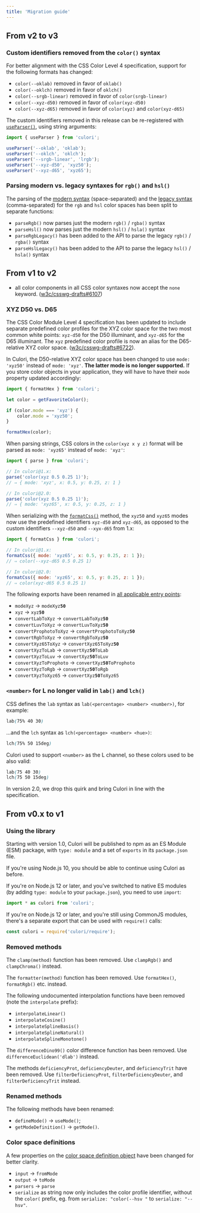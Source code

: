 ```yaml
---
title: 'Migration guide'
---
```


## From v2 to v3

### Custom identifiers removed from the `color()` syntax

For better alignment with the CSS Color Level 4 specification, support for the following formats has changed:

* `color(--oklab)` removed in favor of `oklab()`
* `color(--oklch)` removed in favor of `oklch()`
* `color(--srgb-linear)` removed in favor of `color(srgb-linear)`
* `color(--xyz-d50)` removed in favor of `color(xyz-d50)`
* `color(--xyz-d65)` removed in favor of `color(xyz)` and `color(xyz-d65)`

The custom identifiers removed in this release can be re-registered with [`useParser()`](/api/#useParser), using string arguments:

```js
import { useParser } from 'culori';

useParser('--oklab', 'oklab');
useParser('--oklch', 'oklch');
useParser('--srgb-linear', 'lrgb');
useParser('--xyz-d50', 'xyz50');
useParser('--xyz-d65', 'xyz65');
```

### Parsing modern vs. legacy syntaxes for `rgb()` and `hsl()`

The parsing of the [modern syntax](https://w3c.github.io/csswg-drafts/css-color-4/#color-syntax-modern) (space-separated) and the [legacy syntax](https://w3c.github.io/csswg-drafts/css-color-4/#color-syntax-legacy) (comma-separated) for the `rgb` and `hsl` color spaces has been split to separate functions:

* `parseRgb()` now parses just the modern `rgb()` / `rgba()` syntax
* `parseHsl()` now parses just the modern `hsl()` / `hsla()` syntax
* `parseRgbLegacy()` has been added to the API to parse the legacy `rgb()` / `rgba()` syntax
* `parseHslLegacy()` has been added to the API to parse the legacy `hsl()` / `hsla()` syntax

## From v1 to v2

* all color components in all CSS color syntaxes now accept the `none` keyword. ([w3c/csswg-drafts#6107](https://github.com/w3c/csswg-drafts/issues/6107))

### XYZ D50 vs. D65

The CSS Color Module Level 4 specification has been updated to include separate predefined color profiles for the XYZ color space for the two most common white points: `xyz-d50` for the D50 illuminant, and `xyz-d65` for the D65 illuminant. The `xyz` predefined color profile is now an alias for the D65-relative XYZ color space. ([w3c/csswg-drafts#6722](https://github.com/w3c/csswg-drafts/issues/6722)). 

In Culori, the D50-relative XYZ color space has been changed to use `mode: 'xyz50'` instead of `mode: 'xyz'`. __The latter mode is no longer supported.__ If you store color objects in your application, they will have to have their `mode` property updated accordingly:

```js
import { formatHex } from 'culori';

let color = getFavoriteColor();

if (color.mode === 'xyz') {
	color.mode = 'xyz50';
}

formatHex(color);
```

When parsing strings, CSS colors in the `color(xyz x y z)` format will be parsed as `mode: 'xyz65'` instead of `mode: 'xyz'`:

```js
import { parse } from 'culori';

// In culori@1.x:
parse('color(xyz 0.5 0.25 1)');
// ⇒ { mode: 'xyz', x: 0.5, y: 0.25, z: 1 }

// In culori@2.0:
parse('color(xyz 0.5 0.25 1)');
// ⇒ { mode: 'xyz65', x: 0.5, y: 0.25, z: 1 }
```

When serializing with the [`formatCss()`](/api#formatCss) method, the `xyz50` and `xyz65` modes now use the predefined identifiers `xyz-d50` and `xyz-d65`, as opposed to the custom identifiers `--xyz-d50` and `--xyx-d65` from 1.x:

```js
import { formatCss } from 'culori';

// In culori@1.x:
formatCss({ mode: 'xyz65', x: 0.5, y: 0.25, z: 1 });
// ⇒ color(--xyz-d65 0.5 0.25 1)

// In culori@2.0:
formatCss({ mode: 'xyz65', x: 0.5, y: 0.25, z: 1 });
// ⇒ color(xyz-d65 0.5 0.25 1)
```

The following exports have been renamed in [all applicable entry points](/guides/tree-shaking):

* <code>modeXyz</code> → <code>modeXyz<strong>50</strong></code>
* <code>xyz</code> → <code>xyz<strong>50</strong></code>
* <code>convertLabToXyz</code> → <code>convertLabToXyz<strong>50</strong></code>
* <code>convertLuvToXyz</code> → <code>convertLuvToXyz<strong>50</strong></code>
* <code>convertProphotoToXyz</code> → <code>convertProphotoToXyz<strong>50</strong></code>
* <code>convertRgbToXyz</code> → <code>convertRgbToXyz<strong>50</strong></code>
* <code>convertXyz65ToXyz</code> → <code>convertXyz65ToXyz<strong>50</strong></code>
* <code>convertXyzToLab</code> → <code>convertXyz<strong>50</strong>ToLab</code>
* <code>convertXyzToLuv</code> → <code>convertXyz<strong>50</strong>ToLuv</code>
* <code>convertXyzToProphoto</code> → <code>convertXyz<strong>50</strong>ToProphoto</code>
* <code>convertXyzToRgb</code> → <code>convertXyz<strong>50</strong>ToRgb</code>
* <code>convertXyzToXyz65</code> → <code>convertXyz<strong>50</strong>ToXyz65</code>

### `<number>` for L no longer valid in `lab()` and `lch()`

CSS defines the `lab` syntax as `lab(<percentage> <number> <number>)`, for example:

```css
lab(75% 40 30)
```

...and the `lch` syntax as `lch(<percentage> <number> <hue>)`:

```css
lch(75% 50 15deg)
```

Culori used to support `<number>` as the L channel, so these colors used to be also valid:

```css
lab(75 40 30)
lch(75 50 15deg)
```

In version 2.0, we drop this quirk and bring Culori in line with the specification.


## From v0.x to v1

### Using the library

Starting with version 1.0, Culori will be published to npm as an ES Module (ESM) package, with `type: module` and a set of `exports` in its `package.json` file.

If you're using Node.js 10, you should be able to continue using Culori as before. 

If you're on Node.js 12 or later, and you've switched to native ES modules (by adding `type: module` to your `package.json`), you need to use `import`:

```js
import * as culori from 'culori';
```

If you're on Node.js 12 or later, and you're still using CommonJS modules, there's a separate export that can be used with `require()` calls:

```js
const culori = require('culori/require');
```

### Removed methods

The `clamp(method)` function has been removed. Use `clampRgb()` and `clampChroma()` instead.

The `formatter(method)` function has been removed. Use `formatHex()`, `formatRgb()` etc. instead.

The following undocumented interpolation functions have been removed (note the `interpolate` prefix):

-   `interpolateLinear()`
-   `interpolateCosine()`
-   `interpolateSplineBasis()`
-   `interpolateSplineNatural()`
-   `interpolateSplineMonotone()`

The `differenceDino99()` color difference function has been removed. Use `differenceEuclidean('dlab')` instead.

The methods `deficiencyProt`, `deficiencyDeuter`, and `deficiencyTrit` have been removed. Use `filterDeficiencyProt`, `filterDeficiencyDeuter`, and `filterDeficiencyTrit` instead.

### Renamed methods

The following methods have been renamed:

-   `defineMode()` → `useMode()`;
-   `getModeDefinition()` → `getMode()`.

### Color space definitions

A few properties on the [color space definition object](/api#color-space-def) have been changed for better clarity.

-   `input` → `fromMode`
-   `output` → `toMode`
-   `parsers` → `parse`
-   `serialize` as string now only includes the color profile identifier, without the `color(` prefix, eg. from `serialize: "color(--hsv "` to `serialize: "--hsv"`.
